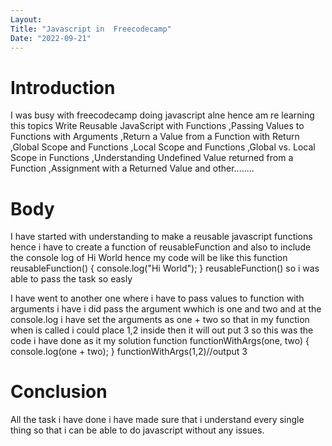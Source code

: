 ```yaml
---
Layout:
Title: "Javascript in  Freecodecamp"
Date: "2022-09-21"
---
```


# Introduction

I was busy with freecodecamp doing javascript alne hence am re learning this topics Write Reusable JavaScript with Functions ,Passing Values to Functions with Arguments ,Return a Value from a Function with Return ,Global Scope and Functions ,Local Scope and Functions ,Global vs. Local Scope in Functions ,Understanding Undefined Value returned from a Function ,Assignment with a Returned Value and other........

# Body

I have started with understanding to make a reusable javascript functions hence i have to create a function of reusableFunction and also to include the console log of Hi World hence my code will be like this 
function reusableFunction() {
  console.log("Hi World");
}
reusableFunction()
so i was able to pass the task so easly 

I have went to another one where i have to pass values to function with arguments i have i did pass the argument wwhich is one and two and at the console.log i have set the arguments as one + two so that in my function when is called i could place 1,2 inside then it will out put 3 so this was the code i have done as it my solution
function functionWithArgs(one, two) {
  console.log(one + two);
}
functionWithArgs(1,2)//output 3

# Conclusion

All the task i have done i have made sure that i understand every single thing so that i can be able to do javascript without any issues.